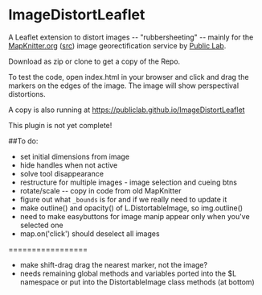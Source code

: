 ImageDistortLeaflet
===================

A Leaflet extension to distort images -- "rubbersheeting" -- mainly for the [MapKnitter.org](http://mapknitter.org) ([src](https://github.com/publiclab/mapknitter)) image georectification service by [Public Lab](http://publiclab.org).

Download as zip or clone to get a copy of the Repo.

To test the code, open index.html in your browser and click and drag the markers on the edges of the image. The image will show perspectival distortions.

A copy is also running at https://publiclab.github.io/ImageDistortLeaflet

This plugin is not yet complete!

##To do:

* set initial dimensions from image
* hide handles when not active
* solve tool disappearance
* restructure for multiple images - image selection and cueing btns
* rotate/scale -- copy in code from old MapKnitter
* figure out what `_bounds` is for and if we really need to update it
* make outline() and opacity() of L.DistortableImage, so img.outline() 
* need to make easybuttons for image manip appear only when you've selected one
* map.on('click') should deselect all images

=================

* make shift-drag drag the nearest marker, not the image?
* needs remaining global methods and variables ported into the $L namespace or put into the DistortableImage class methods (at bottom)


